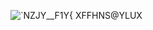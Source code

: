 ![`NZJY__F1Y{ XFFHNS@YLUX](https://github.com/user-attachments/assets/55142d69-fcbc-4a68-aa6b-c9a210f5ad4f)
